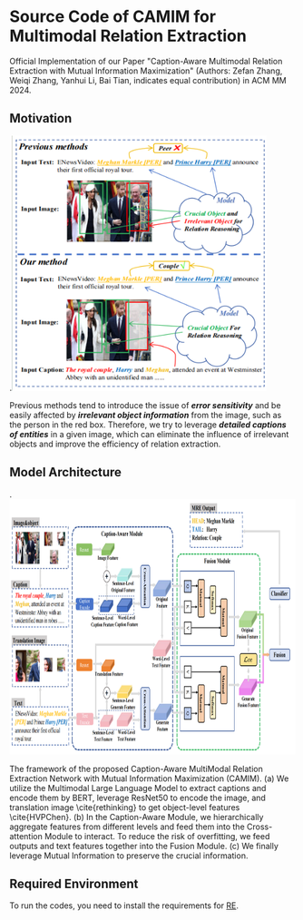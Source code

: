 # Source Code of CAMIM for Multimodal Relation Extraction
Official Implementation of our Paper "Caption-Aware Multimodal Relation Extraction with Mutual Information Maximization" (Authors: Zefan Zhang, Weiqi Zhang, Yanhui Li, Bai Tian, indicates equal contribution) in ACM MM 2024.
## Motivation
.<img src="Figure/first.png" width="450" height="450" /> 

Previous methods tend to introduce the issue of ***error sensitivity*** and be easily affected by ***irrelevant object information*** from the image, such as the person in the red box. Therefore, we try to leverage ***detailed captions of entities*** in a given image, which can eliminate the influence of irrelevant objects and improve the efficiency of relation extraction.
## Model Architecture
.<img src="Figure/model.png" width="1800" height="450" /> 

The framework of the proposed Caption-Aware MultiModal Relation Extraction Network with Mutual Information Maximization (CAMIM). (a) We utilize the Multimodal Large Language Model to extract captions and encode them by BERT, leverage ResNet50 to encode the image, and translation image \cite{rethinking} to get object-level features \cite{HVPChen}. (b) In the Caption-Aware Module, we hierarchically aggregate features from different levels and feed them into the Cross-attention Module to interact. To reduce the risk of overfitting, we feed outputs and text features together into the Fusion Module. (c) We finally leverage Mutual Information to preserve the crucial information.

## Required Environment
To run the codes, you need to install the requirements for [RE](requirement.txt).
